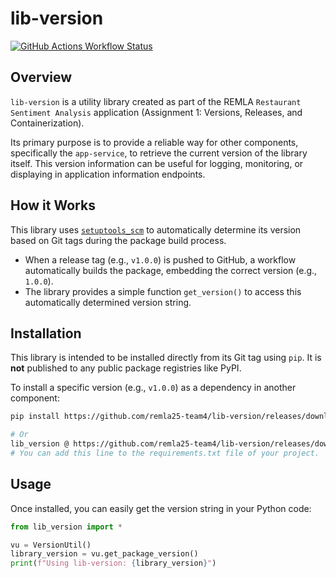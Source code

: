 # lib-version

[![GitHub Actions Workflow Status](https://github.com/remla25-team4/lib-version/actions/workflows/release.yml/badge.svg)](https://github.com/remla25-team4/lib-version/actions/workflows/release.yml)

## Overview

`lib-version` is a utility library created as part of the REMLA `Restaurant Sentiment Analysis` application (Assignment 1: Versions, Releases, and Containerization).

Its primary purpose is to provide a reliable way for other components, specifically the `app-service`, to retrieve the current version of the library itself. This version information can be useful for logging, monitoring, or displaying in application information endpoints.

## How it Works

This library uses [`setuptools_scm`](https://github.com/pypa/setuptools_scm/) to automatically determine its version based on Git tags during the package build process.

-   When a release tag (e.g., `v1.0.0`) is pushed to GitHub, a workflow automatically builds the package, embedding the correct version (e.g., `1.0.0`).
-   The library provides a simple function `get_version()` to access this automatically determined version string.

## Installation

This library is intended to be installed directly from its Git tag using `pip`. It is **not** published to any public package registries like PyPI.

To install a specific version (e.g., `v1.0.0`) as a dependency in another component:

```bash
pip install https://github.com/remla25-team4/lib-version/releases/download/v1.0.0/lib_version-1.0.0-py3-none-any.whl

# Or
lib_version @ https://github.com/remla25-team4/lib-version/releases/download/v1.0.0/lib_version-1.0.0-py3-none-any.whl
# You can add this line to the requirements.txt file of your project.
```

## Usage

Once installed, you can easily get the version string in your Python code:

```python
from lib_version import *

vu = VersionUtil()
library_version = vu.get_package_version()
print(f"Using lib-version: {library_version}")
